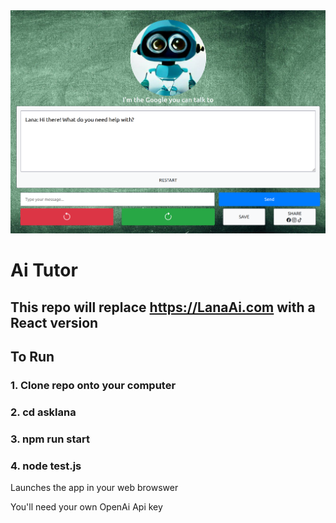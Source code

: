 <img src="https://github.com/Clark-Whitehead/asklana/blob/main/github.png?raw=true" width="800" alt="sample_output">

# Ai Tutor

## This repo will replace https://LanaAi.com with a React version

## To Run

### 1. Clone repo onto your computer

### 2. cd asklana

### 3. npm run start

### 4. node test.js

Launches the app in your web browswer

You'll need your own OpenAi Api key
